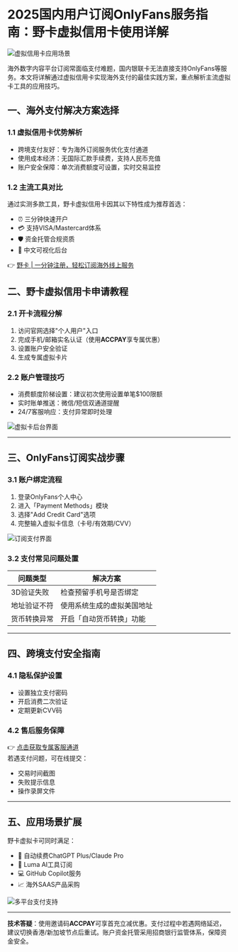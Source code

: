 # 2025国内用户订阅OnlyFans服务指南：野卡虚拟信用卡使用详解

![虚拟信用卡应用场景](https://bbtdd.com/wp-content/uploads/img/1990754820.webp)

海外数字内容平台订阅常面临支付难题，国内银联卡无法直接支持OnlyFans等服务。本文将详解通过虚拟信用卡实现海外支付的最佳实践方案，重点解析主流虚拟卡工具的应用技巧。

## 一、海外支付解决方案选择

### 1.1 虚拟信用卡优势解析
- 跨境支付友好：专为海外订阅服务优化支付通道
- 使用成本经济：无国际汇款手续费，支持人民币充值
- 账户安全保障：单次消费额度可设置，实时交易监控

### 1.2 主流工具对比
通过实测多款工具，野卡虚拟信用卡因其以下特性成为推荐首选：
- ⏰ 三分钟快速开户
- 💳 支持VISA/Mastercard体系
- 🛡️ 资金托管合规资质
- 📱 中文可视化后台

👉 [野卡 | 一分钟注册，轻松订阅海外线上服务](https://bbtdd.com/yeka)

## 二、野卡虚拟信用卡申请教程

### 2.1 开卡流程分解
1. 访问官网选择"个人用户"入口
2. 完成手机/邮箱实名认证（使用**ACCPAY**享专属优惠）
3. 设置账户安全验证
4. 生成专属虚拟卡片

### 2.2 账户管理技巧
- 消费额度阶梯设置：建议初次使用设置单笔$100限额
- 实时账单推送：微信/短信双通道提醒
- 24/7客服响应：支付异常即时处理

![虚拟卡后台界面](https://bbtdd.com/wp-content/uploads/img/5288024562.webp)

---

## 三、OnlyFans订阅实战步骤

### 3.1 账户绑定流程
1. 登录OnlyFans个人中心
2. 进入「Payment Methods」模块
3. 选择"Add Credit Card"选项
4. 完整输入虚拟卡信息（卡号/有效期/CVV）

![订阅支付界面](https://bbtdd.com/wp-content/uploads/img/3032353330613047.webp)

### 3.2 支付常见问题处置
| 问题类型 | 解决方案 |
|---------|----------|
| 3D验证失败 | 检查预留手机号是否绑定 |
| 地址验证不符 | 使用系统生成的虚拟美国地址 |
| 货币转换异常 | 开启「自动货币转换」功能 |

---

## 四、跨境支付安全指南

### 4.1 隐私保护设置
- 设置独立支付密码
- 开启消费二次验证
- 定期更新CVV码

### 4.2 售后服务保障
👉 [点击获取专属客服通道](https://bbtdd.com/yeka)  
若遇支付问题，可在线提交：
- 交易时间截图
- 失败提示信息
- 操作录屏文件

---

## 五、应用场景扩展
野卡虚拟卡可同时满足：
- 🔄 自动续费ChatGPT Plus/Claude Pro
- 🛒 Luma AI工具订阅
- 💻 GitHub Copilot服务
- 📈 海外SAAS产品采购

![多平台支付支持](https://bbtdd.com/wp-content/uploads/img/0568780874991526.webp)

---

**技术答疑**：使用邀请码**ACCPAY**可享首充立减优惠。支付过程中若遇网络延迟，建议切换香港/新加坡节点后重试。账户资金托管采用招商银行监管体系，保障资金安全。